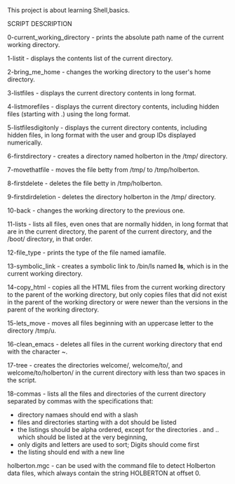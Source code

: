 This project is about learning Shell,basics.

SCRIPT DESCRIPTION

0-current_working_directory - prints the absolute path name of the current working directory.

1-listit - displays the contents list of the current directory.

2-bring_me_home - changes the working directory to the user's home directory.

3-listfiles - displays the current directory contents in long format.

4-listmorefiles - displays the current directory contents, including hidden files (starting with .) using the long format.

5-listfilesdigitonly - displays the current directory contents, including hidden files, in long format with the user and group IDs displayed numerically.

6-firstdirectory - creates a directory named holberton in the /tmp/ directory.

7-movethatfile - moves the file betty from /tmp/ to /tmp/holberton.

8-firstdelete - deletes the file betty in /tmp/holberton.

9-firstdirdeletion - deletes the directory holberton in the /tmp/ directory.

10-back - changes the working directory to the previous one.

11-lists - lists all files, even ones that are normally hidden, in long format that are in the current directory, the parent of the current directory, and the /boot/ directory, in that order.

12-file_type - prints the type of the file named iamafile.

13-symbolic_link - creates a symbolic link to /bin/ls named __ls__, which is in the current working directory.

14-copy_html - copies all the HTML files from the current working directory to the parent of the working directory, but only copies files that did not exist in the parent of the working directory or were newer than the versions in the parent of the working directory.

15-lets_move - moves all files beginning with an uppercase letter to the directory /tmp/u.

16-clean_emacs - deletes all files in the current working directory that end with the character ~.

17-tree - creates the directories welcome/, welcome/to/, and welcome/to/holberton/ in the current directory with less than two spaces in the script.

18-commas - lists all the files and directories of the current directory separated by commas with the specifications that:

- directory namaes should end with a slash
- files and directories starting with a dot should be listed
- the listings should be alpha ordered, except for the directories . and .. which should be listed at the very beginning,
- only digits and letters are used to sort; Digits should come first
- the listing should end with a new line

holberton.mgc - can be used with the command file to detect Holberton data files, which always contain the string HOLBERTON at offset 0.